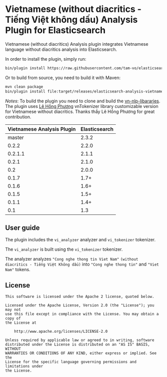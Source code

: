 Vietnamese (without diacritics - Tiếng Việt không dấu) Analysis Plugin for Elasticsearch
========================================

Vietnamese (without diacritics) Analysis plugin integrates Vietnamese language without diacritics analysis into Elasticsearch.

In order to install the plugin, simply run:

```sh
bin/plugin install https://raw.githubusercontent.com/tam-vo/elasticsearch-analysis-vietnamese-without-diacritics/master/install/elasticsearch-analysis-vietnamese-0.2.3.zip

```

Or to build from source, you need to build it with Maven:

```bash
mvn clean package
bin/plugin install file:target/releases/elasticsearch-analysis-vietnamese-0.2.3.zip
```

*Notes*: To build the plugin you need to clone and build the [vn-nlp-libararies](https://github.com/yldbk/vn-nlp-libraries). The plugin uses  [Lê Hồng Phương](http://mim.hus.vnu.edu.vn/phuonglh/) vnTokenizer library customizable version for Vietnamese without diacritics. Thanks thầy Lê Hồng Phương for great contribution.

|Vietnamese Analysis Plugin|Elasticsearch|
|---|---|
| master|2.3.2|
| 0.2.2|2.2.0|
| 0.2.1.1|2.1.1|
| 0.2.1|2.1.0|
| 0.2|2.0.0|
| 0.1.7|1.7+|
| 0.1.6|1.6+|
| 0.1.5|1.5+|
| 0.1.1|1.4+|
| 0.1|1.3|


## User guide

The plugin includes the `vi_analyzer` analyzer and `vi_tokenizer` tokenizer.

The `vi_analyzer` is built using the `vi_tokenizer` tokenizer.

 The analyzer analyzes `"Cong nghe thong tin Viet Nam"` `(without diacritics - Tiếng Việt Không dấu)` into `"Cong nghe thong tin"` and `"Viet Nam"` tokens.

License
-------

    This software is licensed under the Apache 2 license, quoted below.

    Licensed under the Apache License, Version 2.0 (the "License"); you may not
    use this file except in compliance with the License. You may obtain a copy of
    the License at

        http://www.apache.org/licenses/LICENSE-2.0

    Unless required by applicable law or agreed to in writing, software
    distributed under the License is distributed on an "AS IS" BASIS, WITHOUT
    WARRANTIES OR CONDITIONS OF ANY KIND, either express or implied. See the
    License for the specific language governing permissions and limitations under
    the License.

